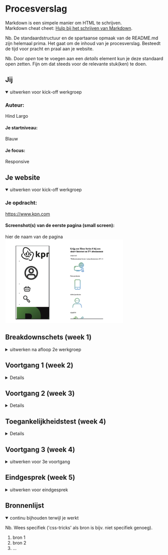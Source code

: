 # Procesverslag
Markdown is een simpele manier om HTML te schrijven.  
Markdown cheat cheet: [Hulp bij het schrijven van Markdown](https://github.com/adam-p/markdown-here/wiki/Markdown-Cheatsheet).

Nb. De standaardstructuur en de spartaanse opmaak van de README.md zijn helemaal prima. Het gaat om de inhoud van je procesverslag. Besteedt de tijd voor pracht en praal aan je website.

Nb. Door *open* toe te voegen aan een *details* element kun je deze standaard open zetten. Fijn om dat steeds voor de relevante stuk(ken) te doen.


## Jij

<details open>
<summary>uitwerken voor kick-off werkgroep</summary>

### Auteur:
Hind Largo

#### Je startniveau:
Blauw

#### Je focus:
Responsive
 
</details>





## Je website

<details open>
<summary>uitwerken voor kick-off werkgroep</summary>

### Je opdracht:
https://www.kpn.com

#### Screenshot(s) van de eerste pagina (small screen): 
hier de naam van de pagina  
<img src="/screenshots/fed-02.png" alt="2" width="375px">





## Breakdownschets (week 1)

<details>
<summary>uitwerken na afloop 2e werkgroep</summary>

### de hele pagina: 
 <img src="screenshots/fed-01.png" alt="1" width="375px">

</details>





## Voortgang 1 (week 2)

<details>
<img src="/screenshots/fed-02.png" alt="3" width="375px">

### Stand van zaken
Ik weet niet zo goed waar ik moet beginnen, programmeren is iets waar ik niet goed in ben. Toen ik bezig geweest ben merkte ik  wel dat de breakdown schets mij voor een deel geholpen heeft.


### Agenda voor meeting
Nvt


</details>





## Voortgang 2 (week 3)

<details>
<img src="/screenshots/fed-03.png" alt="3" width="375px">



### Stand van zaken
Voor mijn gevoel ben ik al wel een stuk verder dan dat ik al was. Het ziet er nog niet helemaal uit als hoe ik het in mijn hoofd heb. Het gaat al wel een stuk beter dan vorig jaar.


### Agenda voor meeting
nvt

</details>





## Toegankelijkheidstest (week 4)

<details>
 <img src="screenshots/fed-07.png" alt="7" width="375px">


</details>





## Voortgang 3 (week 4)

<details>
<summary>uitwerken voor 3e voortgang</summary>
<img src="/screenshots/fed-04.png" alt="4" width="375px">
<img src="./screenshots/fed-05.png" alt="5" width="375px">
<img src="screenshots/fed-06.png" alt="6" width="375px">
### Stand van zaken
hier dit ging goed & dit was lastig (neem ook screenshots op van delen van je website en code)


### Agenda voor meeting
samen met je groepje opstellen

| student 1      | student 2          | student 3    | student 4        |
| ---            | ---                | ---          | ---              |
| dit bespreken  | en dit             | en ik dit    | en dan ik dat    |
| en dat ook nog | dit als er tijd is | nog een punt | dit wil ik zeker |
| ...            | ...                | ...          | ...              |


### Verslag van meeting
hier na afloop snel de uitkomsten van de meeting vastleggen

- punt 1
- punt 2
- nog een punt
- ...

</details>





## Eindgesprek (week 5)

<details>
<summary>uitwerken voor eindgesprek</summary>

### Stand van zaken
hier dit ging goed & dit was lastig (neem ook screenshots op van delen van je website en code)

### Screenshot(s)

hier screenshot(s) van je eindresultaat

</details>





## Bronnenlijst

<details open>
<summary>continu bijhouden terwijl je werkt</summary>

Nb. Wees specifiek ('css-tricks' als bron is bijv. niet specifiek genoeg).

1. bron 1
2. bron 2
3. ...

</details>

